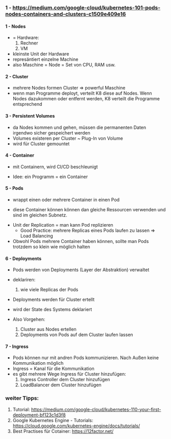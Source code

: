 ### 1 - https://medium.com/google-cloud/kubernetes-101-pods-nodes-containers-and-clusters-c1509e409e16

#### 1 - Nodes
* = Hardware: 
    1. Rechner
    2. VM
* kleinste Unit der Hardware
* represäntiert einzelne Machine
* also Maschine = Node = Set von CPU, RAM usw.

#### 2 - Cluster
* mehrere Nodes formen Cluster => powerful Maschine
* wenn man Programme deployt, verteilt K8 diese auf Nodes. Wenn Nodes dazukommen oder entfernt werden, K8 verteilt die Programme entsprechend

#### 3 - Persistent Volumes
* da Nodes kommen und gehen, müssen die permanenten Daten irgendwo sicher gespeichert werden
* Volumes existeren per Cluster ~ Plug-In von Volume
* wird für Cluster gemountet

#### 4 - Container
+ mit Containern, wird CI/CD beschleunigt
* Idee: ein Programm = ein Container

#### 5 - Pods
* wrappt einen oder mehrere Container in einen Pod
+ diese Container können können dan gleiche Ressourcen verwenden und sind im gleichen Subnetz.
* Unit der Replication = man kann Pod replizieren
    * Good Practice: mehrere Replicas eines Pods laufen zu lassen => Load Balancing
* Obwohl Pods mehrere Container haben können, sollte man Pods trotzdem so klein wie möglich halten

#### 6 - Deployments
* Pods werden von Deployments (Layer der Abstraktion) verwaltet
* deklariren:
    1. wie viele Replicas der Pods
* Deployments werden für Cluster ertellt
* wird der State des Systems deklariert

* Also Vorgehen:
    1. Cluster aus Nodes ertellen
    2. Deployments von Pods auf dem Cluster laufen lassen

#### 7 - Ingress
* Pods können nur mit andren Pods kommunizieren. Nach Außen keine Kommunikation möglich
* Ingress = Kanal für die Kommunikation
* es gibt mehrere Wege Ingress für Cluster hinzufügen:
    1. Ingress Controller dem Cluster hinzufügen
    2. LoadBalancer dem Cluster hinzufügen

### weiter Tipps:
1. Tutorial: https://medium.com/google-cloud/kubernetes-110-your-first-deployment-bf123c1d3f8
2. Google Kubernetes Engine - Tutorials: https://cloud.google.com/kubernetes-engine/docs/tutorials/
3. Best Practises für Cotainer: https://12factor.net/
